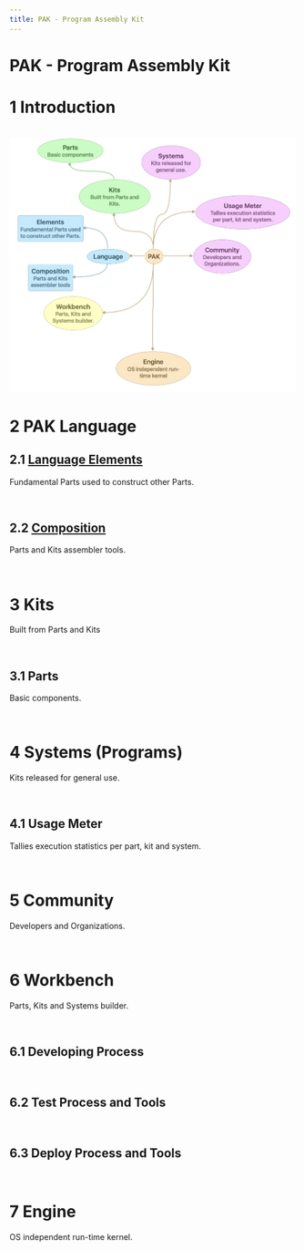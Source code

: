 ```yaml
---
title: PAK - Program Assembly Kit
---
```


# PAK - Program Assembly Kit

1 Introduction
==============

 
![PAK Echosystem](img/PAK-Echo.png)


2 PAK Language
==============


2.1 [Language Elements](2.1-Language-Elements.md)
---------------------

Fundamental Parts used to construct other Parts.

 

2.2 [Composition](2.2-Kernel-Components.md)
---------------

Parts and Kits assembler tools.

 

3 Kits
======

Built from Parts and Kits

 

3.1 Parts
---------

Basic components.

 

4 Systems (Programs)
====================

Kits released for general use.

 

4.1 Usage Meter
---------------

Tallies execution statistics per part, kit and system.

 

5 Community
===========

Developers and Organizations.

 

6 Workbench
===========

Parts, Kits and Systems builder.

 

6.1 Developing Process
----------------------

 

6.2 Test Process and Tools
--------------------------

 

6.3 Deploy Process and Tools
----------------------------

 

7 Engine
========

OS independent run-time kernel.
